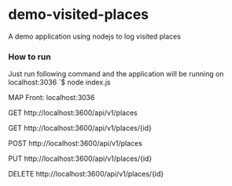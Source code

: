# demo-visited-places
A demo application using nodejs to log visited places

### How to run
Just run following command and the application will be running on localhost:3036
`$ node index.js

MAP Front: localhost:3036

GET http://localhost:3600/api/v1/places

GET http://localhost:3600/api/v1/places/{id}

POST http://localhost:3600/api/v1/places

PUT http://localhost:3600/api/v1/places/{id}

DELETE http://localhost:3600/api/v1/places/{id}
